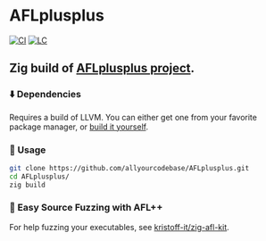 # AFLplusplus

[![CI][ci-shd]][ci-url]
[![LC][lc-shd]][lc-url]

## Zig build of [AFLplusplus project](https://github.com/AFLplusplus/AFLplusplus).


### :arrow_down: Dependencies

Requires a build of LLVM. You can either get one from your favorite package manager, or [build it yourself](https://github.com/ziglang/zig/wiki/How-to-build-LLVM,-libclang,-and-liblld-from-source).

### :rocket: Usage

```sh
git clone https://github.com/allyourcodebase/AFLplusplus.git
cd AFLplusplus/
zig build
```

### :100: Easy Source Fuzzing with AFL++

For help fuzzing your executables, see [kristoff-it/zig-afl-kit](https://github.com/kristoff-it/zig-afl-kit).

<!-- MARKDOWN LINKS -->

[ci-shd]: https://img.shields.io/github/actions/workflow/status/allyourcodebase/AFLplusplus/ci.yaml?branch=main&style=for-the-badge&logo=github&label=CI&labelColor=black
[ci-url]: https://github.com/allyourcodebase/AFLplusplus/blob/main/.github/workflows/ci.yaml
[lc-shd]: https://img.shields.io/github/license/allyourcodebase/AFLplusplus.svg?style=for-the-badge&labelColor=black
[lc-url]: https://github.com/allyourcodebase/AFLplusplus/blob/main/LICENSE
